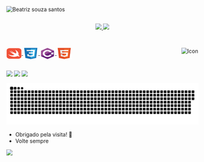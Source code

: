 ![Beatriz souza santos](https://user-images.githubusercontent.com/80977502/127781996-d1c68ef4-17b8-4525-9fee-093a5303aa4f.png)

##

 <center>
<table>
    <tr>
  <a href="https://github.com/BeatrizSouzaSantos"></td>
  <img height="175em" src="https://github-readme-stats.vercel.app/api?username=BeatrizSouzaSantos&show_icons=true&theme=dracula&include_all_commits=true&count_private=true"/></td>
  <img height="175em" src="https://github-readme-stats.vercel.app/api/top-langs/?username=BeatrizSouzaSantos&layout=compact&langs_count=7&theme=dracula"/></td>
 </tr>   
</table>
</center>
 
<div style="display: inline_block"><br>
 <img align="center" alt="Swift" height="30" width="40"  src="https://raw.githubusercontent.com/devicons/devicon/9f4f5cdb393299a81125eb5127929ea7bfe42889/icons/swift/swift-original.svg">
 <img align="center" alt="CSS" height="30" width="40" src="https://raw.githubusercontent.com/devicons/devicon/master/icons/css3/css3-original.svg">
 <img align="center" alt="Csharp" height="30" width="40" src="https://raw.githubusercontent.com/devicons/devicon/master/icons/csharp/csharp-original.svg">
 <img align="center" alt="HTML" height="30" width="40" src="https://raw.githubusercontent.com/devicons/devicon/master/icons/html5/html5-original.svg">
 <img align="right" alt="Icon" src="https://user-images.githubusercontent.com/80977502/128074885-fee0a8ed-d09c-4ee1-bec7-d5e13b7eb2a8.gif">
</div>
 
 ##
 
<div> 
<a href = "mailto:beatrizsouzasantos1288@gmail.com"><img src="https://img.shields.io/badge/Gmail-D14836?style=for-the-badge&logo=gmail&logoColor=white" target="_blank"></a>
<a href="https://instagram.com/ssouzab_" target="_blank"><img src="https://img.shields.io/badge/-Instagram-%23E4405F?style=for-the-badge&logo=instagram&logoColor=white" target="_blank"></a>
<a href="https://www.linkedin.com/in/beatriz-souza-santos/" target="_blank"><img src="https://img.shields.io/badge/-LinkedIn-%230077B5?style=for-the-badge&logo=linkedin&logoColor=white" target="_blank"></a> 

  ![Snake animation](https://github.com/BeatrizSouzaSantos/BeatrizSouzaSantos/blob/output/github-contribution-grid-snake.svg)
     
</div>

- Obrigado pela visita! 🙋
- Volte sempre 

![](https://komarev.com/ghpvc/?username=BeatrizSouzaSantos&color=ff69b4)
